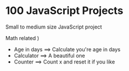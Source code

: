 #  100 JavaScript Projects

Small to medium size JavaScript project

Math related )
  - Age in days ==> Calculate you're age in days
  - Calculator ==> A beautiful one
  - Counter ==> Count x and reset it if you like
